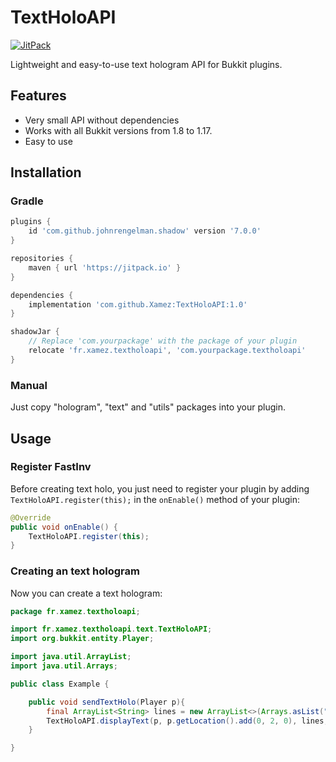 # TextHoloAPI
[![JitPack](https://jitpack.io/v/Xamez/TextHoloAPI.svg)](https://jitpack.io/#Xamez/TextHoloAPI)

Lightweight and easy-to-use text hologram API for Bukkit plugins.

## Features
* Very small API without dependencies
* Works with all Bukkit versions from 1.8 to 1.17.
* Easy to use

## Installation

### Gradle
```groovy
plugins {
    id 'com.github.johnrengelman.shadow' version '7.0.0'
}

repositories {
    maven { url 'https://jitpack.io' }
}

dependencies {
    implementation 'com.github.Xamez:TextHoloAPI:1.0'
}

shadowJar {
    // Replace 'com.yourpackage' with the package of your plugin 
    relocate 'fr.xamez.textholoapi', 'com.yourpackage.textholoapi'
}
```

### Manual

Just copy "hologram", "text" and "utils" packages into your plugin.

## Usage

### Register FastInv
Before creating text holo, you just need to register your plugin by adding `TextHoloAPI.register(this);` in the `onEnable()` method of your plugin:
```java
@Override
public void onEnable() {
    TextHoloAPI.register(this);
}
```

### Creating an text hologram

Now you can create a text hologram:

```java
package fr.xamez.textholoapi;

import fr.xamez.textholoapi.text.TextHoloAPI;
import org.bukkit.entity.Player;

import java.util.ArrayList;
import java.util.Arrays;

public class Example {

    public void sendTextHolo(Player p){
        final ArrayList<String> lines = new ArrayList<>(Arrays.asList("My first line", "§cA second line with color", "&b&lThe last line"));
        TextHoloAPI.displayText(p, p.getLocation().add(0, 2, 0), lines, 1, 40, 0.25, true);
    }

}
```
